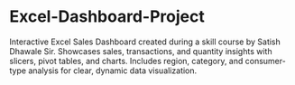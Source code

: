# Excel-Dashboard-Project
Interactive Excel Sales Dashboard created during a skill course by Satish Dhawale Sir. Showcases sales, transactions, and quantity insights with slicers, pivot tables, and charts. Includes region, category, and consumer-type analysis for clear, dynamic data visualization.

